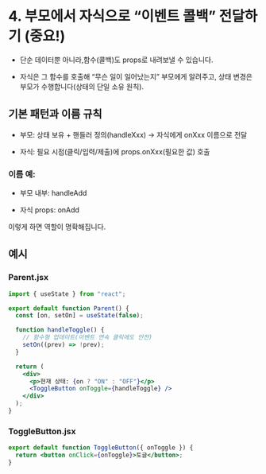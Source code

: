 # 4. 부모에서 자식으로 “이벤트 콜백” 전달하기 (중요!)

- 단순 데이터뿐 아니라,함수(콜백)도 props로 내려보낼 수 있습니다.

- 자식은 그 함수를 호출해 “무슨 일이 일어났는지” 부모에게 알려주고, 상태 변경은 부모가 수행합니다(상태의 단일 소유 원칙).

## 기본 패턴과 이름 규칙

- 부모: 상태 보유 + 핸들러 정의(handleXxx) → 자식에게 onXxx 이름으로 전달

- 자식: 필요 시점(클릭/입력/제출)에 props.onXxx(필요한 값) 호출

### 이름 예:

- 부모 내부: handleAdd

- 자식 props: onAdd

이렇게 하면 역할이 명확해집니다.

## 예시

### Parent.jsx

```jsx
import { useState } from "react";

export default function Parent() {
  const [on, setOn] = useState(false);

  function handleToggle() {
    // 함수형 업데이트(이벤트 연속 클릭에도 안전)
    setOn((prev) => !prev);
  }

  return (
    <div>
      <p>현재 상태: {on ? "ON" : "OFF"}</p>
      <ToggleButton onToggle={handleToggle} />
    </div>
  );
}
```

### ToggleButton.jsx

```jsx
export default function ToggleButton({ onToggle }) {
  return <button onClick={onToggle}>토글</button>;
}
```
